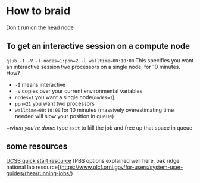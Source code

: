 # How to braid
 Don't run on the head node
 
## To get an interactive session on a compute node
`qsub -I -V -l nodes=1:ppn=2 -l walltime=00:10:00`
This specifies you want an interactive session two processors on a single node, for 10 minutes.
How?
* `-I` means interactive
* `-V` copies over your current environmental variables
* `nodes=1` you want a single node(`nodes=1`), 
* `ppn=21` you want two processors
* `walltime=00:10:00` for 10 minutes (massively overestimating time needed will slow your position in queue)  


+*when you're done:*
type `exit` to kill the job and free up that space in queue

## some resources
[UCSB quick start resource](http://csc.cnsi.ucsb.edu/sites/csc.cnsi.ucsb.edu/files/docs/csc_quickstart_0.pdf)
[PBS options explained well here, oak ridge national lab resource[(https://www.olcf.ornl.gov/for-users/system-user-guides/rhea/running-jobs/)
